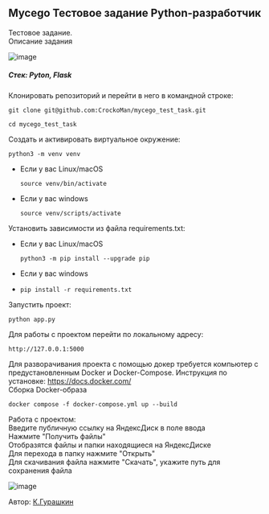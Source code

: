 ## Mycego Тестовое задание Python-разработчик 
Тестовое задание. </br>
Описание задания

![image](https://github.com/user-attachments/assets/72c52215-6a8b-4231-b576-6331d037516d)

##### Стек: Pyton, Flask

Клонировать репозиторий и перейти в него в командной строке:

```
git clone git@github.com:CrockoMan/mycego_test_task.git
```

```
cd mycego_test_task
```

Cоздать и активировать виртуальное окружение:

```
python3 -m venv venv
```

* Если у вас Linux/macOS

    ```
    source venv/bin/activate
    ```

* Если у вас windows

    ```
    source venv/scripts/activate
    ```

Установить зависимости из файла requirements.txt:
* Если у вас Linux/macOS

    ```
    python3 -m pip install --upgrade pip
    ```
* Если у вас windows
* 
    ```
    pip install -r requirements.txt
    ```

Запустить проект:

```
python app.py
```

Для работы с проектом перейти по локальному адресу:

```
http://127.0.0.1:5000
```

Для разворачивания проекта с помощью докер требуется компьютер с предустановленным 
Docker и Docker-Compose. Инструкция по установке: https://docs.docker.com/  </br>
Сборка Docker-образа  </br>

```
docker compose -f docker-compose.yml up --build 
```

Работа с проектом:  </br>
Введите публичную ссылку на ЯндексДиск в поле ввода  </br>
Нажмите "Получить файлы"  </br>
Отобразятся файлы и папки находящиеся на ЯндексДиске  </br>
Для перехода в папку нажмите "Открыть"  </br>
Для скачивания файла нажмите "Скачать", укажите путь для сохранения файла </br>

![image](https://github.com/user-attachments/assets/501b29c8-dc9f-4e2c-8b26-716b61756962)


Автор: [К.Гурашкин](https://github.com/CrockoMan)
